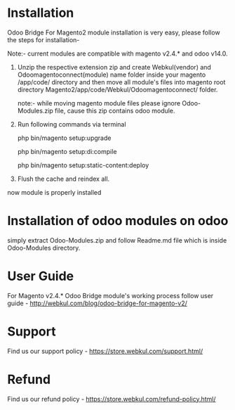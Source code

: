 # Installation

Odoo Bridge For Magento2 module installation is very easy, please follow the steps for installation-

Note:- current modules are compatible with magento v2.4.* and odoo v14.0.

1. Unzip the respective extension zip and create Webkul(vendor) and Odoomagentoconnect(module) name folder inside your magento /app/code/ directory and then move all module's files into magento root directory Magento2/app/code/Webkul/Odoomagentoconnect/ folder.

    note:- while moving magento module files please ignore Odoo-Modules.zip file, cause this zip contains odoo module.

2. Run following commands via terminal
    
    php bin/magento setup:upgrade

    php bin/magento setup:di:compile

    php bin/magento setup:static-content:deploy
    

3. Flush the cache and reindex all.

now module is properly installed

# Installation of odoo modules on odoo

simply extract Odoo-Modules.zip and follow Readme.md file which is inside Odoo-Modules directory.

# User Guide

For Magento v2.4.* Odoo Bridge module's working process follow user guide - http://webkul.com/blog/odoo-bridge-for-magento-v2/
    
# Support

Find us our support policy - https://store.webkul.com/support.html/

# Refund

Find us our refund policy - https://store.webkul.com/refund-policy.html/
